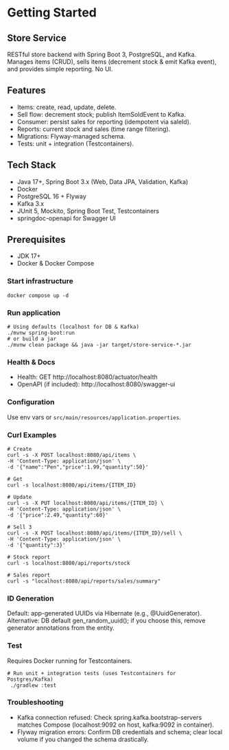 # Getting Started

## Store Service

RESTful store backend with Spring Boot 3, PostgreSQL, and Kafka.
Manages items (CRUD), sells items (decrement stock & emit Kafka event), and provides simple reporting. No UI.

## Features
* Items: create, read, update, delete.
* Sell flow: decrement stock; publish ItemSoldEvent to Kafka.
* Consumer: persist sales for reporting (idempotent via saleId).
* Reports: current stock and sales (time range filtering).
* Migrations: Flyway-managed schema.
* Tests: unit + integration (Testcontainers).

## Tech Stack
 
* Java 17+, Spring Boot 3.x (Web, Data JPA, Validation, Kafka)
* Docker
* PostgreSQL 16 + Flyway
* Kafka 3.x
* JUnit 5, Mockito, Spring Boot Test, Testcontainers
* springdoc-openapi for Swagger UI

## Prerequisites

* JDK 17+
* Docker & Docker Compose

### Start infrastructure

`docker compose up -d`

### Run application

```
# Using defaults (localhost for DB & Kafka)
./mvnw spring-boot:run
# or build a jar
./mvnw clean package && java -jar target/store-service-*.jar
```

### Health & Docs
* Health: GET http://localhost:8080/actuator/health
* OpenAPI (if included): http://localhost:8080/swagger-ui

### Configuration
Use env vars or `src/main/resources/application.properties`.

### Curl Examples
```
# Create
curl -s -X POST localhost:8080/api/items \
-H 'Content-Type: application/json' \
-d '{"name":"Pen","price":1.99,"quantity":50}'

# Get
curl -s localhost:8080/api/items/{ITEM_ID}

# Update
curl -s -X PUT localhost:8080/api/items/{ITEM_ID} \
-H 'Content-Type: application/json' \
-d '{"price":2.49,"quantity":60}'

# Sell 3
curl -s -X POST localhost:8080/api/items/{ITEM_ID}/sell \
-H 'Content-Type: application/json' \
-d '{"quantity":3}'

# Stock report
curl -s localhost:8080/api/reports/stock

# Sales report
curl -s "localhost:8080/api/reports/sales/summary"
```

### ID Generation
Default: app-generated UUIDs via Hibernate (e.g., @UuidGenerator).
Alternative: DB default gen_random_uuid(); if you choose this, remove generator annotations from the entity.

### Test

Requires Docker running for Testcontainers.

```
# Run unit + integration tests (uses Testcontainers for Postgres/Kafka)
 ./gradlew :test
```

### Troubleshooting

* Kafka connection refused: Check spring.kafka.bootstrap-servers matches Compose (localhost:9092 on host, kafka:9092 in container). 
* Flyway migration errors: Confirm DB credentials and schema; clear local volume if you changed the schema drastically.